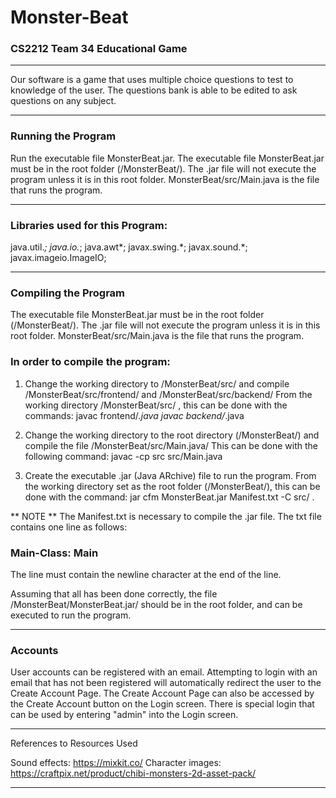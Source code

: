 # Monster-Beat

### CS2212 Team 34 Educational Game

---

Our software is a game that uses multiple choice questions to test to knowledge of the user.
The questions bank is able to be edited to ask questions on any subject.

---

### Running the Program

Run the executable file MonsterBeat.jar.
The executable file MonsterBeat.jar must be in the root folder (/MonsterBeat/).
The .jar file will not execute the program unless it is in this root folder.
MonsterBeat/src/Main.java is the file that runs the program.

---

### Libraries used for this Program:

java.util._;
java.io._;
java.awt*;
javax.swing.*;
javax.sound.\*;
javax.imageio.ImageIO;

---

### Compiling the Program

The executable file MonsterBeat.jar must be in the root folder (/MonsterBeat/).
The .jar file will not execute the program unless it is in this root folder.
MonsterBeat/src/Main.java is the file that runs the program.

### In order to compile the program:

1. Change the working directory to /MonsterBeat/src/ and
   compile /MonsterBeat/src/frontend/ and /MonsterBeat/src/backend/
   From the working directory /MonsterBeat/src/ , this can be done with the commands:
   javac frontend/_.java
   javac backend/_.java

2. Change the working directory to the root directory (/MonsterBeat/) and
   compile the file /MonsterBeat/src/Main.java/
   This can be done with the following command:
   javac -cp src src/Main.java

3. Create the executable .jar (Java ARchive) file to run the program.
   From the working directory set as the root folder (/MonsterBeat/),
   this can be done with the command:
   jar cfm MonsterBeat.jar Manifest.txt -C src/ .

** NOTE **
The Manifest.txt is necessary to compile the .jar file.
The txt file contains one line as follows:

### Main-Class: Main

The line must contain the newline character at the end of the line.

Assuming that all has been done correctly,
the file /MonsterBeat/MonsterBeat.jar/ should be in the root folder,
and can be executed to run the program.

---

### Accounts

User accounts can be registered with an email. Attempting to login with an email that has
not been registered will automatically redirect the user to the Create Account Page. The
Create Account Page can also be accessed by the Create Account button on the Login
screen. There is special login that can be used by entering "admin" into the Login
screen.

---

References to Resources Used

Sound effects: https://mixkit.co/
Character images: https://craftpix.net/product/chibi-monsters-2d-asset-pack/

---
